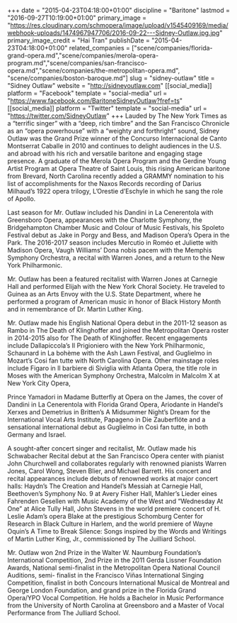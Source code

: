 +++
date = "2015-04-23T04:18:00+01:00"
discipline = "Baritone"
lastmod = "2016-09-27T10:19:00+01:00"
primary_image = "https://res.cloudinary.com/schmopera/image/upload/v1545409169/media/webhook-uploads/1474967947706/2016-09-22---Sidney-Outlaw.jpg.jpg"
primary_image_credit = "Hai Tran"
publishDate = "2015-04-23T04:18:00+01:00"
related_companies = ["scene/companies/florida-grand-opera.md","scene/companies/merola-opera-program.md","scene/companies/san-francisco-opera.md","scene/companies/the-metropolitan-opera.md", "scene/companies/boston-baroque.md"]
slug = "sidney-outlaw"
title = "Sidney Outlaw"
website = "http://sidneyoutlaw.com"
[[social_media]]
platform = "Facebook"
template = "social-media"
url = "https://www.facebook.com/BaritoneSidneyOutlaw?fref=ts"
[[social_media]]
platform = "Twitter"
template = "social-media"
url = "https://twitter.com/SidneyOutlaw"
+++
Lauded by The New York Times as a “terrific singer” with a “deep, rich timbre” and the San Francisco Chronicle as an “opera powerhouse” with a “weighty and forthright” sound, Sidney Outlaw was the Grand Prize winner of the Concurso Internacional de Canto Montserrat Caballe in 2010 and continues to delight audiences in the U.S. and abroad with his rich and versatile baritone and engaging stage presence. A graduate of the Merola Opera Program and the Gerdine Young Artist Program at Opera Theatre of Saint Louis, this rising American baritone from Brevard, North Carolina recently added a GRAMMY nomination to his list of accomplishments for the Naxos Records recording of Darius Milhaud’s 1922 opera trilogy, L’Orestie d’Eschyle in which he sang the role of Apollo.

Last season for Mr. Outlaw included his Dandini in La Cenerentola with Greensboro Opera, appearances with the Charlotte Symphony, the Bridgehampton Chamber Music and Colour of Music Festivals, his Spoleto Festival debut as Jake in Porgy and Bess, and Madison Opera’s Opera in the Park. The 2016-2017 season includes Mercutio in Roméo et Juliette with Madison Opera, Vaugh Williams’ Dona nobis pacem with the Memphis Symphony Orchestra, a recital with Warren Jones, and a return to the New York Philharmonic.

Mr. Outlaw has been a featured recitalist with Warren Jones at Carnegie Hall and performed Elijah with the New York Choral Society. He traveled to Guinea as an Arts Envoy with the U.S. State Department, where he performed a program of American music in honor of Black History Month and in remembrance of Dr. Martin Luther King.

Mr. Outlaw made his English National Opera debut in the 2011-12 season as Rambo in The Death of Klinghoffer and joined the Metropolitan Opera roster in 2014-2015 also for The Death of Klinghoffer. Recent engagements include Dallapiccola’s Il Prigioniero with the New York Philharmonic, Schaunard in La bohème with the Ash Lawn Festival, and Guglielmo in Mozart’s Cosi fan tutte with North Carolina Opera. Other mainstage roles include Figaro in Il barbiere di Siviglia with Atlanta Opera, the title role in Moses with the American Symphony Orchestra, Malcolm in Malcolm X at New York City Opera,

Prince Yamadori in Madame Butterfly at Opera on the James, the cover of Dandini in La Cenerentola with Florida Grand Opera, Ariodante in Handel’s Xerxes and Demetrius in Britten’s A Midsummer Night’s Dream for the International Vocal Arts Institute, Papageno in Die Zauberflöte and a sensational international debut as Guglielmo in Così fan tutte, in both Germany and Israel.

A sought-after concert singer and recitalist, Mr. Outlaw made his Schwabacher Recital debut at the San Francisco Opera center with pianist John Churchwell and collaborates regularly with renowned pianists Warren Jones, Carol Wong, Steven Blier, and Michael Barrett. His concert and recital appearances include debuts of renowned works at major concert
halls: Haydn’s The Creation and Handel’s Messiah at Carnegie Hall, Beethoven’s Symphony No. 9 at Avery Fisher Hall, Mahler’s Lieder eines Fahrenden Gesellen with Music Academy of the West and “Wednesday At One” at Alice Tully Hall, John Stevens in the world premiere concert of H. Leslie Adam’s opera Blake at the prestigious Schomburg Center for Research in Black Culture in Harlem, and the world premiere of Wayne Oquin’s A Time to Break Silence: Songs inspired by the Words and Writings of Martin Luther King, Jr., commissioned by The Juilliard School.

Mr. Outlaw won 2nd Prize in the Walter W. Naumburg Foundation’s International Competition, 2nd Prize in the
2011 Gerda Lissner Foundation Awards, National semi-finalist in the Metropolitan Opera National Council Auditions, semi- finalist in the Francisco Viñas International Singing Competition, finalist in both Concours International Musical de Montreal and George London Foundation, and grand prize in the Florida Grand Opera/YPO Vocal Competition. He holds a Bachelor in Music Performance from the University of North Carolina at Greensboro and a Master of Vocal Performance from The Julliard School.